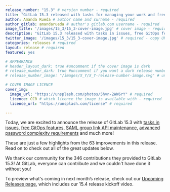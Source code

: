 ```yaml
---
release_number: "15.3" # version number - required
title: "GitLab 15.3 released with tasks for managing your work and free GitOps features" # short title (no longer than 62 characters) - required
author: Amanda Rueda # author name and surname - required
author_gitlab: amandarueda # author's gitlab.com username - required
image_title: '/images/15_3/15_3-cover-image.jpg' # cover image - required
description: "GitLab 15.3 released with tasks in issues, free GitOps features, SAML group link API maintenance, advanced password complexity requirements, and much more!" # short description - required
twitter_image: '/images/15_3/15_3-cover-image.jpg' # required - copy URL from image title section above
categories: releases # required
layout: release # required
featured: yes

# APPEARANCE
# header_layout_dark: true #uncomment if the cover image is dark
# release_number_dark: true #uncomment if you want a dark release number
# release_number_image: "/images/X_Y/X_Y-release-number-image.svg" # uncomment if you want a svg image to replace the release number that normally overlays the background image

# COVER IMAGE LICENCE
cover_img:
  image_url: "https://unsplash.com/photos/5hvn-2WW6rY" # required
  licence: CC0 # which licence the image is available with - required
  licence_url: "https://unsplash.com/license" # required

---
```


<!--
This is the release blog post file. Add here the introduction only.
All remaining content goes into data/release-posts/.

**Use the merge request template "Release-Post", and please set the calendar due
date for each stage (general contributions, review).**

Read through the Release Posts Handbook for more information:
https://about.gitlab.com/handbook/marketing/blog/release-posts/#introduction
-->

Today, we are excited to announce the release of GitLab 15.3 with [tasks in issues](#create-tasks-in-issues), [free GitOps features](#gitops-features-are-now-free), [SAML group link API maintenance](#maintain-saml-group-links-with-api), [advanced password complexity requirements](#define-password-complexity-requirements) and much more!

These are just a few highlights from the 63 improvements in this release. Read on to check out all of the great updates below.

We thank our community for the 346 contributions they provided to GitLab 15.3! At GitLab, everyone can contribute and we couldn't have done it without you!

To preview what's coming in next month’s release, check out our [Upcoming Releases page](/direction/kickoff/), which includes our 15.4 release kickoff video.

